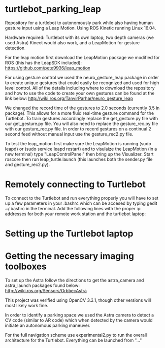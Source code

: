 # turtlebot_parking_leap
Repository for a turtlebot to autonomously park while also having human gesture input using a Leap Motion. Using ROS Kinetic running Linux 16.04.

Hardware required: Turtlebot with its own laptop, two depth cameras (we used Astra) Kinect would also work, and a LeapMotion for gesture detection.

For the leap motion first download the LeapMotion package we modified for ROS (this has the LeapSDK included): https://github.com/pete9936/leap_motion

For using gesture control we used the neuro_gesture_leap package in order to create unique gestures that could easily be recognized and used for high level control. All of the details including where to download the repository and how to use the code to create your own gestures can be found at the link below:
http://wiki.ros.org/TanvirParhar/neuro_gesture_leap 

We changed the record time of the gestures to 2.0 seconds (currently 3.5 in package). This allows for a more fluid real-time gesture command for the Turtlebot. To train gestures accordingly replace the get_gesture.py file with our get_gesture.py file. You will also need to replace the gesture_rec.py file with our gesture_rec.py file.
In order to record gestures on a continual 2 second feed without manual input use the gesture_rec2.py file.

To test the leap_motion first make sure the LeapMotion is running (sudo leapd) or (sudo service leapd restart) and to visulaize the LeapMotion (in a new terminal) type "LeapControlPanel" then bring up the Visualizer. Start roscore then run leap_turtle.launch (this launches both the sender.py file and gesture_rec2.py).

# Remotely connecting to Turtlebot
To connect to the Turtlebot and run everything properly you will have to set up a few parameters in your .bashrc which can be accesed by typing gedit ~/.bashrc in the terminal. Add the following lines with the proper ip addresses for both your remote work station and the turtlebot laptop:

# Setting up the Turtlebot laptop

# Getting the necessary imaging toolboxes

To set up the Astra follow the directions to get the astra_camera and astra_launch packages found below:
http://wiki.ros.org/Sensors/OrbbecAstra 

This project was verified using OpenCV 3.3.1, though other versions will most likely work fine.

In order to identify a parking space we used the Astra camera to detect a CV code (similar to AR code) which when detected by the camera would initiate an autonomous parking maneuver.

For the full navigation scheme use experimental2.py to run the overall architecture for the Turtlebot. Everything can be launched from "..."
